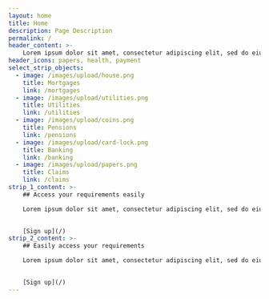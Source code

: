 ```yaml
---
layout: home
title: Home
description: Page Description
permalink: /
header_content: >- 
    Lorem ipsum dolor sit amet, consectetur adipiscing elit, sed do eiusmod tempor incididunt ut labore et dolore magna aliqua. Ut enim ad minim veniam, quis nostrud exercitation ullamco laboris nisi ut aliquip ex ea commodo.
header_icons: papers, health, payment
select_strip_objects:
  - image: /images/upload/house.png
    title: Mortgages
    link: /mortgages
  - image: /images/upload/utilities.png
    title: Utilities
    link: /utilities
  - image: /images/upload/coins.png
    title: Pensions
    link: /pensions
  - image: /images/upload/card-lock.png
    title: Banking
    link: /banking
  - image: /images/upload/papers.png
    title: Claims 
    link: /claims
strip_1_content: >- 
    ## Access your requirements easily 

    Lorem ipsum dolor sit amet, consectetur adipiscing elit, sed do eiusmod tempor incididunt ut labore et dolore magna aliqua. Ut enim ad minim veniam, quis nostrud exercitation ullamco laboris nisi ut aliquip ex ea commodo.

    
    [Sign up](/)
strip_2_content: >- 
    ## Easily access your requirements

    Lorem ipsum dolor sit amet, consectetur adipiscing elit, sed do eiusmod tempor incididunt ut labore et dolore magna aliqua. Ut enim ad minim veniam, quis nostrud exercitation ullamco laboris nisi ut aliquip ex ea commodo.

    
    [Sign up](/)
---
```

